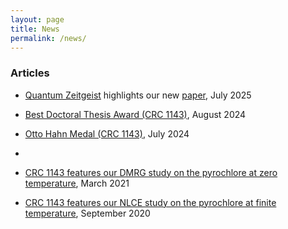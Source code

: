 ```yaml
---
layout: page
title: News 
permalink: /news/
---
```


<script type="text/javascript"
  id="MathJax-script"
  async
  src="https://cdn.jsdelivr.net/npm/mathjax@3/es5/tex-mml-chtml.js">
</script>

### Articles

- [Quantum Zeitgeist](https://quantumzeitgeist.com/toric-code-reveals-new-topological-phases-hall-like-states-emerge/) highlights our new [paper](https://arxiv.org/abs/2507.02035), July 2025

- [Best Doctoral Thesis Award (CRC 1143)](https://tu-dresden.de/mn/physik/sfb1143/der-sfb/news/graduiertenkolleg-preisverleihung-beste-promotion-2?set_language=en), August 2024

- [Otto Hahn Medal (CRC 1143)](https://www.linkedin.com/posts/max-planck-society_scientists-science-womeninscience-activity-7206687903593152513-sibB?utm_source=share&utm_medium=member_desktop&rcm=ACoAACkvkdoBz8IW1l7KrEGD1uqyRwgQlaraEME), July 2024

-
- [CRC 1143 features our DMRG study on the pyrochlore at zero temperature](https://tu-dresden.de/mn/physik/sfb1143/der-sfb/news/forschung-pyrochlor-s-1-2-heisenberg-antiferromagnet-bei-endlicher-temperatur?set_language=en), March 2021
 
- [CRC 1143 features our NLCE study on the pyrochlore at finite temperature](https://tu-dresden.de/mn/physik/sfb1143/der-sfb/news/forschung-pyrochlor-s-1-2-heisenberg-antiferromagnet-bei-endlicher-temperatur?set_language=en), September 2020
 
